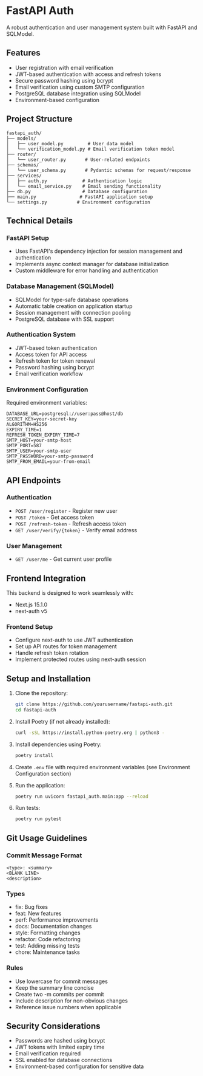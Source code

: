 # FastAPI Auth

A robust authentication and user management system built with FastAPI and SQLModel.

## Features

- User registration with email verification
- JWT-based authentication with access and refresh tokens
- Secure password hashing using bcrypt
- Email verification using custom SMTP configuration
- PostgreSQL database integration using SQLModel
- Environment-based configuration

## Project Structure

```
fastapi_auth/
├── models/
│   ├── user_model.py         # User data model
│   └── verification_model.py # Email verification token model
├── router/
│   └── user_router.py       # User-related endpoints
├── schemas/
│   └── user_schema.py       # Pydantic schemas for request/response
├── services/
│   ├── auth.py             # Authentication logic
│   └── email_service.py    # Email sending functionality
├── db.py                   # Database configuration
├── main.py                # FastAPI application setup
└── settings.py           # Environment configuration
```

## Technical Details

### FastAPI Setup

- Uses FastAPI's dependency injection for session management and authentication
- Implements async context manager for database initialization
- Custom middleware for error handling and authentication

### Database Management (SQLModel)

- SQLModel for type-safe database operations
- Automatic table creation on application startup
- Session management with connection pooling
- PostgreSQL database with SSL support

### Authentication System

- JWT-based token authentication
- Access token for API access
- Refresh token for token renewal
- Password hashing using bcrypt
- Email verification workflow

### Environment Configuration

Required environment variables:

```env
DATABASE_URL=postgresql://user:pass@host/db
SECRET_KEY=your-secret-key
ALGORITHM=HS256
EXPIRY_TIME=1
REFRESH_TOKEN_EXPIRY_TIME=7
SMTP_HOST=your-smtp-host
SMTP_PORT=587
SMTP_USER=your-smtp-user
SMTP_PASSWORD=your-smtp-password
SMTP_FROM_EMAIL=your-from-email
```

## API Endpoints

### Authentication

- `POST /user/register` - Register new user
- `POST /token` - Get access token
- `POST /refresh-token` - Refresh access token
- `GET /user/verify/{token}` - Verify email address

### User Management

- `GET /user/me` - Get current user profile

## Frontend Integration

This backend is designed to work seamlessly with:

- Next.js 15.1.0
- next-auth v5

### Frontend Setup

- Configure next-auth to use JWT authentication
- Set up API routes for token management
- Handle refresh token rotation
- Implement protected routes using next-auth session

## Setup and Installation

1. Clone the repository:

   ```bash
   git clone https://github.com/yourusername/fastapi-auth.git
   cd fastapi-auth
   ```

2. Install Poetry (if not already installed):

   ```bash
   curl -sSL https://install.python-poetry.org | python3 -
   ```

3. Install dependencies using Poetry:

   ```bash
   poetry install
   ```

4. Create `.env` file with required environment variables (see Environment Configuration section)

5. Run the application:

   ```bash
   poetry run uvicorn fastapi_auth.main:app --reload
   ```

6. Run tests:
   ```bash
   poetry run pytest
   ```

## Git Usage Guidelines

### Commit Message Format

```
<type>: <summary>
<BLANK LINE>
<description>
```

### Types

- fix: Bug fixes
- feat: New features
- perf: Performance improvements
- docs: Documentation changes
- style: Formatting changes
- refactor: Code refactoring
- test: Adding missing tests
- chore: Maintenance tasks

### Rules

- Use lowercase for commit messages
- Keep the summary line concise
- Create two -m commits per commit
- Include description for non-obvious changes
- Reference issue numbers when applicable

## Security Considerations

- Passwords are hashed using bcrypt
- JWT tokens with limited expiry time
- Email verification required
- SSL enabled for database connections
- Environment-based configuration for sensitive data
